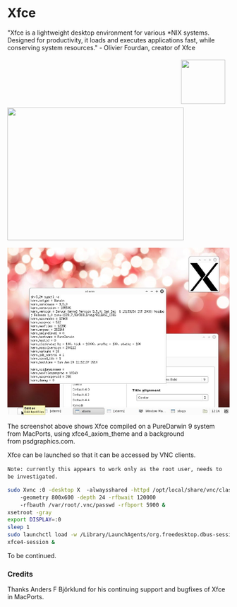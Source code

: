 Xfce
====
"Xfce is a lightweight desktop environment for various *NIX systems. Designed for productivity, it loads and executes applications fast, while conserving system resources." - Olivier Fourdan, creator of Xfce 

<div style="display:inline;float:right;margin-top:5px;margin-right:10px;margin-bottom:5px;margin-left:10px"><a href="https://raw.github.com/wiki/PureDarwin/PureDarwin/images/600px-xfce_logo.png?attredirects=0" imageanchor="1"><img border="0" height="100" src="https://raw.github.com/wiki/PureDarwin/PureDarwin/images/600px-xfce_logo.png?height=100&amp;width=100" width="100"></a></div>

<img border="0" height="300" src="https://raw.github.com/wiki/PureDarwin/PureDarwin/images/pd201001.jpg?height=300&amp;width=400" width="400">

![](/img/screenshots/pd201001.jpg)

The screenshot above shows Xfce compiled on a PureDarwin 9 system from MacPorts, using xfce4_axiom_theme and a background from psdgraphics.com.

Xfce can be launched so that it can be accessed by VNC clients.

`Note: currently this appears to work only as the root user, needs to be investigated.`

```bash
sudo Xvnc :0 -desktop X  -alwaysshared -httpd /opt/local/share/vnc/classes  
    -geometry 800x600 -depth 24 -rfbwait 120000 
    -rfbauth /var/root/.vnc/passwd -rfbport 5900 &
xsetroot -gray
export DISPLAY=:0
sleep 1
sudo launchctl load -w /Library/LaunchAgents/org.freedesktop.dbus-session.plist
xfce4-session &
```

To be continued.
### Credits
Thanks Anders F Björklund for his continuing support and bugfixes of Xfce in MacPorts.

